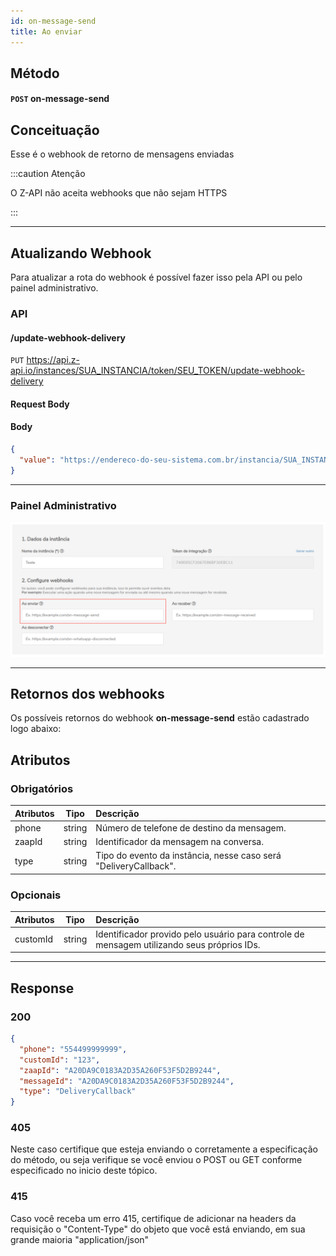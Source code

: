```yaml
---
id: on-message-send
title: Ao enviar
---
```


## Método

#### `POST` on-message-send

## Conceituação

Esse é o webhook de retorno de mensagens enviadas

:::caution Atenção

O Z-API não aceita webhooks que não sejam HTTPS

:::

---

## Atualizando Webhook

Para atualizar a rota do webhook é possível fazer isso pela API ou pelo painel administrativo.

### API

#### /update-webhook-delivery

`PUT` https://api.z-api.io/instances/SUA_INSTANCIA/token/SEU_TOKEN/update-webhook-delivery

#### Request Body

#### Body

```json
{
  "value": "https://endereco-do-seu-sistema.com.br/instancia/SUA_INSTANCIA/delivery"
}
```

---

### Painel Administrativo

![img](../../img/sendMessage.png)

---

## Retornos dos webhooks

Os possíveis retornos do webhook **on-message-send** estão cadastrado logo abaixo:

## Atributos

### Obrigatórios

| Atributos | Tipo | Descrição |
| :-- | :-: | :-- |
| phone | string | Número de telefone de destino da mensagem. |
| zaapId | string | Identificador da mensagem na conversa. |
| type | string | Tipo do evento da instância, nesse caso será "DeliveryCallback". |

### Opcionais

| Atributos | Tipo | Descrição |
| :-- | :-: | :-- |
| customId | string | Identificador provido pelo usuário para controle de mensagem utilizando seus próprios IDs. |

---

## Response

### 200

```json
{
  "phone": "554499999999",
  "customId": "123",
  "zaapId": "A20DA9C0183A2D35A260F53F5D2B9244",
  "messageId": "A20DA9C0183A2D35A260F53F5D2B9244",
  "type": "DeliveryCallback"
}
```

### 405

Neste caso certifique que esteja enviando o corretamente a especificação do método, ou seja verifique se você enviou o POST ou GET conforme especificado no inicio deste tópico.

### 415

Caso você receba um erro 415, certifique de adicionar na headers da requisição o "Content-Type" do objeto que você está enviando, em sua grande maioria "application/json"

<!-- ## Code

<iframe src="//api.apiembed.com/?source=https://raw.githubusercontent.com/Z-API/z-api-docs/main/json-examples/on-message-send.json&targets=all" frameborder="0" scrolling="no" width="100%" height="500px" seamless></iframe> -->
